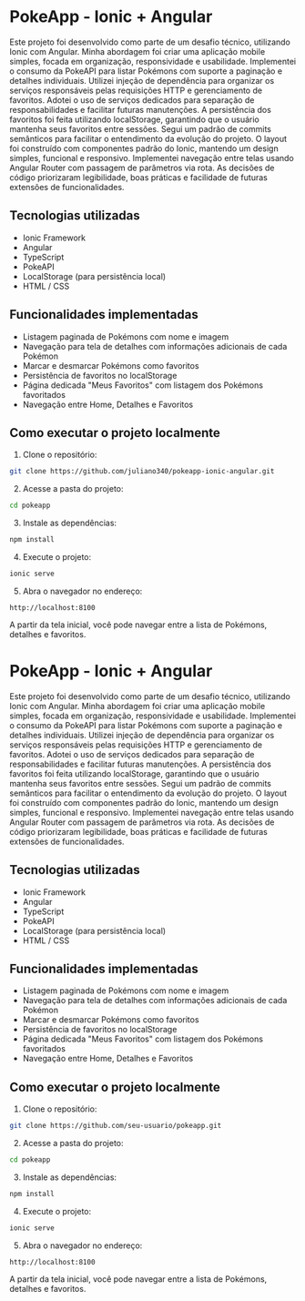 # PokeApp - Ionic + Angular

Este projeto foi desenvolvido como parte de um desafio técnico, utilizando Ionic com Angular.
Minha abordagem foi criar uma aplicação mobile simples, focada em organização, responsividade e usabilidade.
Implementei o consumo da PokeAPI para listar Pokémons com suporte a paginação e detalhes individuais.
Utilizei injeção de dependência para organizar os serviços responsáveis pelas requisições HTTP e gerenciamento de favoritos.
Adotei o uso de serviços dedicados para separação de responsabilidades e facilitar futuras manutenções.
A persistência dos favoritos foi feita utilizando localStorage, garantindo que o usuário mantenha seus favoritos entre sessões.
Segui um padrão de commits semânticos para facilitar o entendimento da evolução do projeto.
O layout foi construído com componentes padrão do Ionic, mantendo um design simples, funcional e responsivo.
Implementei navegação entre telas usando Angular Router com passagem de parâmetros via rota.
As decisões de código priorizaram legibilidade, boas práticas e facilidade de futuras extensões de funcionalidades.

## Tecnologias utilizadas

* Ionic Framework
* Angular
* TypeScript
* PokeAPI
* LocalStorage (para persistência local)
* HTML / CSS

## Funcionalidades implementadas

* Listagem paginada de Pokémons com nome e imagem
* Navegação para tela de detalhes com informações adicionais de cada Pokémon
* Marcar e desmarcar Pokémons como favoritos
* Persistência de favoritos no localStorage
* Página dedicada "Meus Favoritos" com listagem dos Pokémons favoritados
* Navegação entre Home, Detalhes e Favoritos

## Como executar o projeto localmente

1. Clone o repositório:

```bash
git clone https://github.com/juliano340/pokeapp-ionic-angular.git
```

2. Acesse a pasta do projeto:

```bash
cd pokeapp
```

3. Instale as dependências:

```bash
npm install
```

4. Execute o projeto:

```bash
ionic serve
```

5. Abra o navegador no endereço:

```
http://localhost:8100
```

A partir da tela inicial, você pode navegar entre a lista de Pokémons, detalhes e favoritos.

# PokeApp - Ionic + Angular

Este projeto foi desenvolvido como parte de um desafio técnico, utilizando Ionic com Angular.
Minha abordagem foi criar uma aplicação mobile simples, focada em organização, responsividade e usabilidade.
Implementei o consumo da PokeAPI para listar Pokémons com suporte a paginação e detalhes individuais.
Utilizei injeção de dependência para organizar os serviços responsáveis pelas requisições HTTP e gerenciamento de favoritos.
Adotei o uso de serviços dedicados para separação de responsabilidades e facilitar futuras manutenções.
A persistência dos favoritos foi feita utilizando localStorage, garantindo que o usuário mantenha seus favoritos entre sessões.
Segui um padrão de commits semânticos para facilitar o entendimento da evolução do projeto.
O layout foi construído com componentes padrão do Ionic, mantendo um design simples, funcional e responsivo.
Implementei navegação entre telas usando Angular Router com passagem de parâmetros via rota.
As decisões de código priorizaram legibilidade, boas práticas e facilidade de futuras extensões de funcionalidades.

## Tecnologias utilizadas

* Ionic Framework
* Angular
* TypeScript
* PokeAPI
* LocalStorage (para persistência local)
* HTML / CSS

## Funcionalidades implementadas

* Listagem paginada de Pokémons com nome e imagem
* Navegação para tela de detalhes com informações adicionais de cada Pokémon
* Marcar e desmarcar Pokémons como favoritos
* Persistência de favoritos no localStorage
* Página dedicada "Meus Favoritos" com listagem dos Pokémons favoritados
* Navegação entre Home, Detalhes e Favoritos

## Como executar o projeto localmente

1. Clone o repositório:

```bash
git clone https://github.com/seu-usuario/pokeapp.git
```

2. Acesse a pasta do projeto:

```bash
cd pokeapp
```

3. Instale as dependências:

```bash
npm install
```

4. Execute o projeto:

```bash
ionic serve
```

5. Abra o navegador no endereço:

```
http://localhost:8100
```

A partir da tela inicial, você pode navegar entre a lista de Pokémons, detalhes e favoritos.
